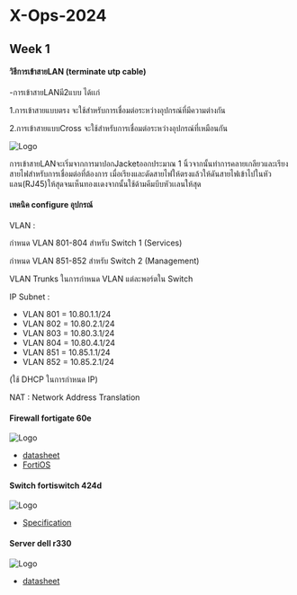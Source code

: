 # X-Ops-2024
## Week 1
#### วิธีการเข้าสายLAN (terminate utp cable)
 -การเข้าสายLANมี2แบบ ได้เเก่  
 
1.การเข้าสายแบบตรง จะใช้สำหรับการเชื่อมต่อระหว่างอุปกรณ์ที่มีความต่างกัน

2.การเข้าสายแบบCross จะใช้สำหรับการเชื่อมต่อระหว่างอุปกรณ์ที่เหมือนกัน

![Logo](https://miro.medium.com/v2/resize:fit:4800/format:webp/1*hs8cEVxLXEgXdfM3h81BMw.png)


การเข้าสายLANจะเริ่มจากการมาปอกJacketออกประมาณ 1 นิ้วจากนั้นทำการคลายเกลียวและเรียงสายไฟสำหรับการเชื่อมต่อที่ต้องการ เมื่อเรียงและดัดสายไฟให้ตรงแล้วให้ดันสายไฟเข้าไปในหัวแลน(RJ45)ให้สุดจนเห็นทองเเดงจากนั้นใช้ด้ามคีมบีบหัวเเลนให้สุด

####  เทคนิค configure อุปกรณ์ 
VLAN :

กำหนด VLAN 801-804 สำหรับ Switch 1 (Services)

กำหนด VLAN 851-852 สำหรับ Switch 2 (Management)

VLAN Trunks ในการกำหนด VLAN แต่ละพอร์ตใน Switch

IP Subnet :

 - VLAN 801 = 10.80.1.1/24 
 - VLAN 802 = 10.80.2.1/24 
 - VLAN 803 = 10.80.3.1/24 
 - VLAN 804 = 10.80.4.1/24
 - VLAN 851 = 10.85.1.1/24
 - VLAN 852 = 10.85.2.1/24

(ใช้ DHCP ในการกำหนด IP)

NAT : Network Address Translation

#### Firewall fortigate 60e

![Logo](https://www.tbpgroup.com/wp-content/uploads/2018/05/fortigate-60e-500x400.png)

* [datasheet](https://www.firewalls.com/pub/media/wysiwyg/datasheets/Fortinet/FG-FW-60E.pdf)
* [FortiOS](https://docs.fortinet.com/product/fortigate/hardware)

#### Switch fortiswitch 424d
  
![Logo](https://encrypted-tbn0.gstatic.com/images?q=tbn:ANd9GcTRK8DUjqK0NHeot6dOj2PprkFROuugANzQ2SENCfRYWOMQENSyrMqPOEm7T1Kk2nGONQ&usqp=CAU)

* [Specification](https://www.avfirewalls.com.au/FortiSwitch-424D.asp)

#### Server dell r330

![Logo](https://media.xbyte.com/cdn-cgi/image/width=500,height=320,format=auto,fit=scale-down/servers/Dell-PowerEdge-R330-Server_01.png)

* [datasheet](https://i.dell.com/sites/csdocuments/Shared-Content_data-Sheets_Documents/en/aa/Dell_PowerEdge_R330_SpecSheet_final.pdf)

